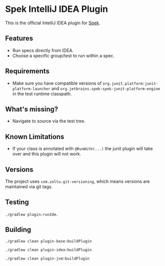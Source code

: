 # Spek IntelliJ IDEA Plugin
This is the official IntelliJ IDEA plugin for [Spek](https://github.com/JetBrains/spek).

## Features
- Run specs directly from IDEA.
- Choose a specific group/test to run within a spec.

## Requirements
- Make sure you have compatible versions of `org.junit.platform:junit-platform-launcher` and `org.jetbrains.spek:spek-junit-platform-engine` in the test runtime classpath.


## What's missing?
- Navigate to source via the test tree.

## Known Limitations
- If your class is annotated with `@RunWith(...)` the junit plugin will take over and this plugin will not work.

## Versions
The project uses `com.zoltu.git-versioning`, which means versions are maintained via git tags.

## Testing
`./gradlew plugin:runIde`.

## Building
`./gradlew clean plugin-base:buildPlugin`

`./gradlew clean plugin-idea:buildPlugin`

`./gradlew clean plugin-jvm:buildPlugin`

